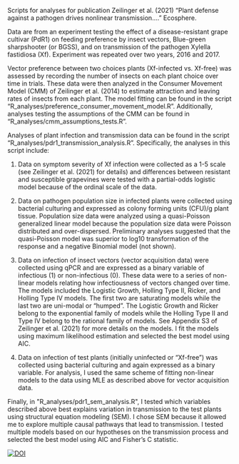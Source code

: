 Scripts for analyses for publication Zeilinger et al. (2021) “Plant defense against a pathogen drives nonlinear transmission....” Ecosphere.

Data are from an experiment testing the effect of a disease-resistant grape cultivar (PdR1) on feeding preference by insect vectors, Blue-green sharpshooter (or BGSS), and on transmission of the pathogen Xylella fastidiosa (Xf). Experiment was repeated over two years, 2016 and 2017.

Vector preference between two choices plants (Xf-infected vs. Xf-free) was assessed by recording the number of insects on each plant choice over time in trials. These data were then analyzed in the Consumer Movement Model (CMM) of Zeilinger et al. (2014) to estimate attraction and leaving rates of insects from each plant. The model fitting can be found in the script “R_analyses/preference_consumer_movement_model.R”. Additionally, analyses testing the assumptions of the CMM can be found in “R_analyses/cmm_assumptions_tests.R”.

Analyses of plant infection and transmission data can be found in the script “R_analyses/pdr1_transmission_analysis.R”. Specifically, the analyses in this script include:

1. Data on symptom severity of Xf infection were collected as a 1-5 scale (see Zeilinger et al. (2021) for details) and differences between resistant and susceptible grapevines were tested with a partial-odds logistic model because of the ordinal scale of the data. 

2. Data on pathogen population size in infected plants were collected using bacterial culturing and expressed as colony forming units (CFU)/g plant tissue. Population size data were analyzed using a quasi-Poisson generalized linear model because the population size data were Poisson distributed and over-dispersed. Preliminary analyses suggested that the quasi-Poisson model was superior to log10 transformation of the response and a negative Binomial model (not shown).

3. Data on infection of insect vectors (vector acquisition data) were collected using qPCR and are expressed as a binary variable of infectious (1) or non-infectious (0). These data were to a series of non-linear models relating how infectiousness of vectors changed over time. The models included the Logistic Growth, Holling Type II, Ricker, and Holling Type IV models. The first two are saturating models while the last two are uni-modal or “humped”. The Logistic Growth and Ricker belong to the exponential family of models while the Holling Type II and Type IV belong to the rational family of models. See Appendix S3 of Zeilinger et al. (2021) for more details on the models. I fit the models using maximum likelihood estimation and selected the best model using AIC.

4. Data on infection of test plants (initially uninfected or “Xf-free”) was collected using bacterial culturing and again expressed as a binary variable. For analysis, I used the same scheme of fitting non-linear models to the data using MLE as described above for vector acquisition data.

Finally, in "R_analyses/pdr1_sem_analysis.R", I tested which variables described above best explains variation in transmission to the test plants using structural equation modeling (SEM). I chose SEM because it allowed me to explore multiple causal pathways that lead to transmission. I tested multiple models based on our hypotheses on the transmission process and selected the best model using AIC and Fisher’s C statistic. 


[![DOI](https://zenodo.org/badge/DOI/10.5281/zenodo.4547775.svg)](https://doi.org/10.5281/zenodo.4547775)
